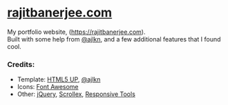 # [rajitbanerjee.com](https://rajitbanerjee.com)

My portfolio website, (https://rajitbanerjee.com).  
Built with some help from [@ajlkn](https://github.com/ajlkn), and a few additional features that I found cool.

### Credits:

- Template: [HTML5 UP](https://html5up.net), [@ajlkn](https://github.com/ajlkn)
- Icons: [Font Awesome](https://fontawesome.io)
- Other: [jQuery](https://jquery.com), [Scrollex](https://github.com/ajlkn/jquery.scrollex), [Responsive Tools](https://github.com/ajlkn/responsive-tools)
